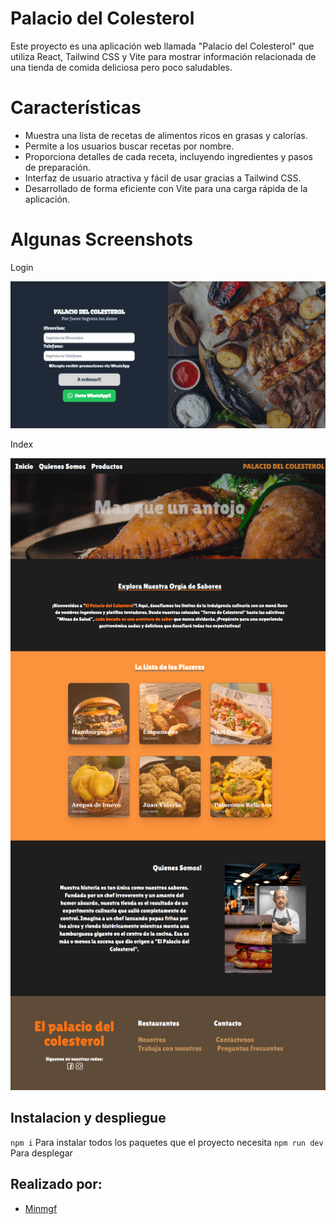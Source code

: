 # Palacio del Colesterol

Este proyecto es una aplicación web llamada "Palacio del Colesterol" que utiliza React, Tailwind CSS y Vite para mostrar información relacionada de una tienda de comida deliciosa pero poco saludables.


# Características

- Muestra una lista de recetas de alimentos ricos en grasas y calorías.
- Permite a los usuarios buscar recetas por nombre.
- Proporciona detalles de cada receta, incluyendo ingredientes y pasos de preparación.
- Interfaz de usuario atractiva y fácil de usar gracias a Tailwind CSS.
- Desarrollado de forma eficiente con Vite para una carga rápida de la aplicación.

# Algunas Screenshots

Login
<p align="center">
  <img src="./readme/login.png" alt="Login Demo image" />
</p>

Index
<p align="center">
  <img src="./readme/index.png" alt="Index Demo image" />
</p>


## Instalacion y despliegue

`npm i` Para instalar todos los paquetes que el proyecto necesita
`npm run dev` Para desplegar 


## Realizado por:

- [Minmgf](https://github.com/Minmgf)


